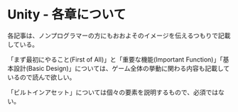 # Unity - 各章について

各記事は、ノンプログラマーの方にもおおよそのイメージを伝えるつもりで記載している。

「まず最初にやること(First of All)」と「重要な機能(Important Function)」「基本設計(Basic Design)」については、ゲーム全体の挙動に関わる内容も記載しているので読んで欲しい。

「ビルトインアセット」については個々の要素を説明するもので、必須ではない。
